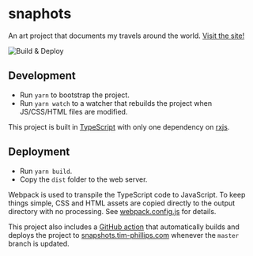 # snaphots

An art project that documents my travels around the world. [Visit the site!](https://snapshots.tim-phillips.com/)

![Build & Deploy](https://github.com/timphillips/snapshots/workflows/Build%20&%20Deploy/badge.svg)

## Development

- Run `yarn` to bootstrap the project.
- Run `yarn watch` to a watcher that rebuilds the project when JS/CSS/HTML files are modified.

This project is built in [TypeScript](https://www.typescriptlang.org/) with only one dependency on [rxjs](https://rxjs.dev/).

## Deployment

- Run `yarn build`.
- Copy the `dist` folder to the web server.

Webpack is used to transpile the TypeScript code to JavaScript. To keep things simple, CSS and HTML assets are copied directly to the output directory with no processing. See [webpack.config.js](https://github.com/timphillips/snapshots/blob/master/webpack.config.js) for details.

This project also includes a [GitHub action](https://github.com/timphillips/snapshots/blob/master/.github/workflows/buildDeploy.yml) that automatically builds and deploys the project to [snapshots.tim-phillips.com](https://snapshots.tim-phillips.com/) whenever the `master` branch is updated.
